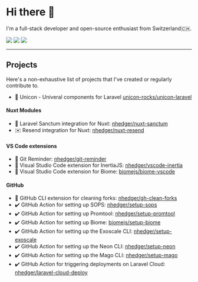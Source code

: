# Hi there 👋

I'm a full-stack developer and open-source enthusiast from Switzerland🇨🇭.

[![](https://img.shields.io/badge/LinkedIn--_.svg?style=social&logo=linkedin)](https://www.linkedin.com/in/nhedger/)
[![](https://img.shields.io/badge/X.com--_.svg?style=social&logo=x)](https://twitter.com/nicolashedger)
[![](https://img.shields.io/badge/Bluesky--_.svg?style=social&logo=bluesky)](https://bsky.app/profile/hedger.ch)

---

## Projects

Here's a non-exhaustive list of projects that I've created or regularly contribute to.

- 🦄 Unicon - Univeral components for Laravel [unicon-rocks/unicon-laravel](https://github.com/unicon-rocks/unicon-laravel)

#### Nuxt Modules
- 🔑 Laravel Sanctum integration for Nuxt: [nhedger/nuxt-sanctum](https://github.com/nhedger/nuxt-sanctum)
- ✉️ Resend integration for Nuxt: [nhedger/nuxt-resend](https://github.com/nhedger/nuxt-resend)

#### VS Code extensions
- 🧩 Git Reminder: [nhedger/git-reminder](https://github.com/nhedger/git-reminder)
- 🧩 Visual Studio Code extension for InertiaJS: [nhedger/vscode-inertia](https://github.com/nhedger/vscode-inertia)
- 🧩 Visual Studio Code extension for Biome: [biomejs/biome-vscode](https://github.com/biomejs/biome-vscode)

#### GitHub
- 🧹 GitHub CLI extension for cleaning forks: [nhedger/gh-clean-forks](https://github.com/nhedger/gh-clean-forks)
- ✔️ GitHub Action for setting up SOPS: [nhedger/setup-sops](https://github.com/nhedger/setup-sops)
- ✔️ GitHub Action for setting up Promtool: [nhedger/setup-promtool](https://github.com/nhedger/setup-promtool)
- ✔️ GitHub Action for setting up Biome: [biomejs/setup-biome](https://github.com/biomejs/setup-biome)
- ✔️ GitHub Action for setting up the Exoscale CLI: [nhedger/setup-exoscale](https://github.com/nhedger/setup-exoscale)
- ✔️ GitHub Action for setting up the Neon CLI: [nhedger/setup-neon](https://github.com/nhedger/setup-neon)
- ✔️ GitHub Action for setting up the Mago CLI: [nhedger/setup-mago](https://github.com/nhedger/setup-mago)
- ✔️ GitHub Action for triggering deployments on Laravel Cloud: [nhedger/laravel-cloud-deploy](https://github.com/nhedger/laravel-cloud-deploy)
